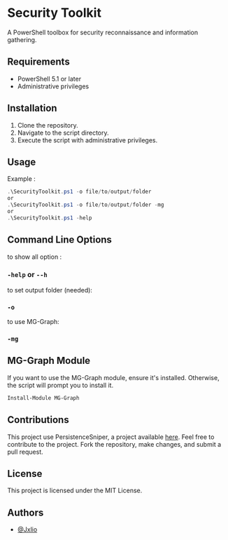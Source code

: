 # Security Toolkit

A PowerShell toolbox for security reconnaissance and information gathering.

## Requirements

- PowerShell 5.1 or later
- Administrative privileges

## Installation

1. Clone the repository.
2. Navigate to the script directory.
3. Execute the script with administrative privileges.

## Usage

Example : 

```powershell
.\SecurityToolkit.ps1 -o file/to/output/folder
or
.\SecurityToolkit.ps1 -o file/to/output/folder -mg
or
.\SecurityToolkit.ps1 -help
```

## Command Line Options

to show all option : 
### `-help` or `--h`

to set output folder (needed): 
### `-o`

to use MG-Graph: 
### `-mg`

## MG-Graph Module

If you want to use the MG-Graph module, ensure it's installed. Otherwise, the script will prompt you to install it.
```powershell
Install-Module MG-Graph
```

## Contributions

This project use PersistenceSniper, a project available [here](https://github.com/last-byte/PersistenceSniper).
Feel free to contribute to the project. Fork the repository, make changes, and submit a pull request.

## License

This project is licensed under the MIT License.

## Authors

-  [@Jxlio](https://github.com/Jxlio)


